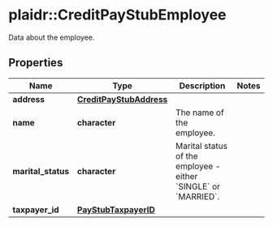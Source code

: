 # plaidr::CreditPayStubEmployee

Data about the employee.

## Properties
Name | Type | Description | Notes
------------ | ------------- | ------------- | -------------
**address** | [**CreditPayStubAddress**](CreditPayStubAddress.md) |  | 
**name** | **character** | The name of the employee. | 
**marital_status** | **character** | Marital status of the employee - either &#x60;SINGLE&#x60; or &#x60;MARRIED&#x60;. | 
**taxpayer_id** | [**PayStubTaxpayerID**](PayStubTaxpayerID.md) |  | 


